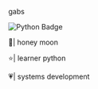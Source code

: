 gabs

![Python Badge](https://img.shields.io/badge/Python-FFD43B?style=for-the-badge&logo=python&logoColor=red)

🍒| honey moon

⭐| learner python

💗| systems development

